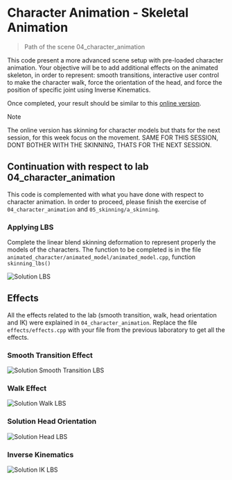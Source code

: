 # Character Animation - Skeletal Animation

> Path of the scene 04_character_animation

This code present a more advanced scene setup with pre-loaded character animation. Your objective will be to add additional effects on the animated skeleton, in order to represent: smooth transitions, interactive user control to make the character walk, force the orientation of the head, and force the position of specific joint using Inverse Kinematics.

Once completed, your result should be similar to this [online version](https://imagecomputing.net/data/teaching/INF585/character_animation/web/no_soccer/index.html).

>[!NOTE]
> The online version has skinning for character models but thats for the next session, for this week focus on the movement. SAME FOR THIS SESSION, DONT BOTHER WITH THE SKINNING, THATS FOR THE NEXT SESSION.

## Continuation with respect to lab 04_character_animation

This code is complemented with what you have done with respect to character animation. In order to proceed, please finish the exercise of `04_character_animation` and `05_skinning/a_skinning`.

### Applying LBS

Complete the linear blend skinning deformation to represent properly the models of the characters. The function to be completed is in the file `animated_character/animated_model/animated_model.cpp`, function `skinning_lbs()`

![Solution LBS](sollbs.gif)

## Effects

All the effects related to the lab (smooth transition, walk, head orientation and IK) were explained in `04_character_animation`. Replace the file `effects/effects.cpp` with your file from the previous laboratory to get all the effects.

### Smooth Transition Effect

![Solution Smooth Transition LBS](solsmoothtransitioneffectlbs.gif)

### Walk Effect

![Solution Walk LBS](solwalkeffectlbs.gif)

### Solution Head Orientation

![Solution Head LBS](solutionheadlbs.gif)

### Inverse Kinematics

![Solution IK LBS](solutioniklbs.gif)